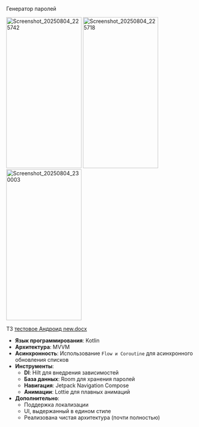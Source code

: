 Генератор паролей

<img width="200" height="400" alt="Screenshot_20250804_225742" src="https://github.com/user-attachments/assets/485575be-1f64-4cf2-89bb-b9338708031d" />
<img width="200" height="400" alt="Screenshot_20250804_225718" src="https://github.com/user-attachments/assets/4c06d3af-45e0-4b42-98fc-3407bd935291" />
<img width="200" height="400" alt="Screenshot_20250804_230003" src="https://github.com/user-attachments/assets/08172ba9-17ee-47fb-b494-7adc67f8b95f" />


ТЗ
[тестовое Андроид new.docx](https://github.com/user-attachments/files/21584208/new.docx)


- **Язык программирования**: Kotlin
- **Архитектура**: MVVM 
- **Асинхронность**: Использование `Flow и Coroutine` для асинхронного обновления списков
- **Инструменты**:
  - **DI**: Hilt для внедрения зависимостей
  - **База данных**: Room для хранения паролей
  - **Навигация**: Jetpack Navigation Compose
  - **Анимации**: Lottie для плавных анимаций
- **Дополнительно**:
  - Поддержка локализации
  - UI, выдержанный в едином стиле
  - Реализована чистая архитектура (почти полностью)

